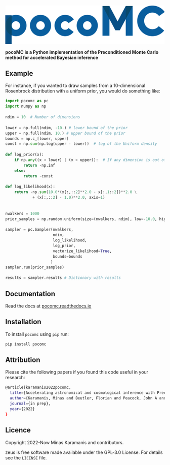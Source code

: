 ![logo](logo.png)

**pocoMC is a Python implementation of the Preconditioned Monte Carlo method for accelerated Bayesian inference**

## Example

For instance, if you wanted to draw samples from a 10-dimensional Rosenbrock distribution with a uniform prior, you would do something like:

```python
import pocomc as pc
import numpy as np

ndim = 10  # Number of dimensions

lower = np.full(ndim, -10.) # lower bound of the prior
upper = np.full(ndim, 10.) # upper bound of the prior
bounds = np.c_[lower, upper]
const = np.sum(np.log(upper - lower))  # log of the Uniform density

def log_prior(x):
    if np.any((x < lower) | (x > upper)):  # If any dimension is out of bounds, the log prior is -infinity
        return -np.inf 
    else:
        return -const

def log_likelihood(x):
    return -np.sum(10.0*(x[:,::2]**2.0 - x[:,1::2])**2.0 \
            + (x[:,::2] - 1.0)**2.0, axis=1)


nwalkers = 1000
prior_samples = np.random.uniform(size=(nwalkers, ndim), low=-10.0, high=10.0)

sampler = pc.Sampler(nwalkers,
                     ndim,
                     log_likelihood,
                     log_prior,
                     vectorize_likelihood=True,
                     bounds=bounds
                    )
sampler.run(prior_samples)

results = sampler.results # Dictionary with results
```

## Documentation

Read the docs at [pocomc.readthedocs.io](https://pocomc.readthedocs.io)


## Installation

To install ``pocomc`` using ``pip`` run:

```bash
pip install pocomc
```

## Attribution

Please cite the following papers if you found this code useful in your research:

```bash
@article{karamanis2022pocomc,
  title={Accelerating astronomical and cosmological inference with Preconditioned Monte Carlo},
  author={Karamanis, Minas and Beutler, Florian and Peacock, John A and Nabergoj, David, and Seljak, Uro\v{s}},
  journal={in prep},
  year={2022}
}
```

## Licence

Copyright 2022-Now Minas Karamanis and contributors.

zeus is free software made available under the GPL-3.0 License. For details see the `LICENSE` file.
